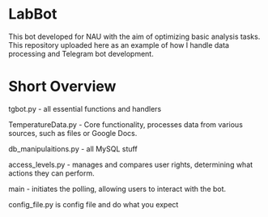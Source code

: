 # LabBot
This bot developed for NAU with the aim of optimizing basic analysis tasks. This repository uploaded here as an example of how I handle data processing and Telegram bot development.
# Short Overview

tgbot.py - all essential functions and handlers

TemperatureData.py - Core functionality, processes data from various sources, such as files or Google Docs.

db_manipulaitions.py - all MySQL stuff

access_levels.py - manages and compares user rights, determining what actions they can perform.

main -  initiates the polling, allowing users to interact with the bot.

config_file.py is config file and do what you expect
